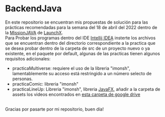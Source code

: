 # BackendJava
En este repositorio se encuentran mis propuestas de solución para las prácticas recomendadas para la semana del 18 de abril del 2022 dentro de la [MissionJAVA](https://github.com/LaunchX-InnovaccionVirtual/MissionJAVA) de [LaunchX](https://github.com/LaunchX-InnovaccionVirtual).<br>
Para Probar los programas dentro del IDE [Intellij IDEA](https://www.jetbrains.com/idea/) insterte los archivos que se encuentran dentro del directorio correspondiente a la practica que se desea probar dentro de la carpeta de src de un proyecto nuevo o ya existente, en el paquete por default, algunas de las practicas tienen algunos requisitos adicionales:
- practicaMultiverse: requiere el uso de la libreria "imonsh", lamentablemente su acceso está restringido a un número selecto de personas.
- practicaComic: libreria "imonsh"
- practicaLineUp: Libreria "imonsh", libreria [JavaFX](https://openjfx.io/), añadir a la carpeta de assets los videos encontrados en [esta carpeta de google drive](https://drive.google.com/drive/folders/15tok39jCYNv8r6JyQQetiJ_7dvZc4SyZ?usp=sharing)
<br>
Gracias por pasarte por mi repositorio, buen día!
